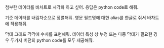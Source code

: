 첨부한 데이터를 바차트로 시각화 하고 싶어.
응답은 python code로 해줘.

기준 데이터를 내림차순으로 정렬해줘.
영문 필드명에 대한 alias를 한글로 줘서 바차트에 적용해줘.

막대 그래프 각각에 수치를 표현해줘.
데이터 특성 상 누정 또는 다중 막대가 필요한 경우 두가지 버전의 python code를 모두 제공해줘.